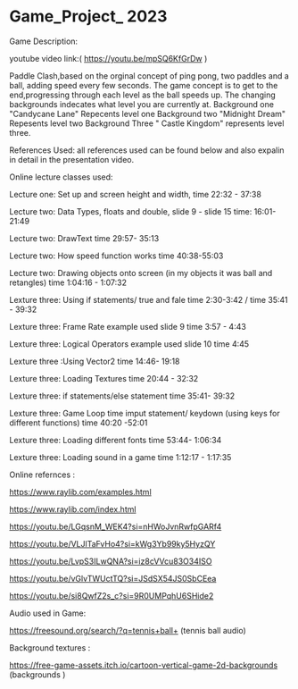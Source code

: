 # Game_Project_ 2023
Game Description:


youtube video link:( https://youtu.be/mpSQ6KfGrDw )



Paddle Clash,based on the orginal concept of ping pong, two paddles and a ball, adding speed every few seconds. The game concept is to get to the end,progressing through each level as the ball speeds up. 
The changing backgrounds indecates what level you are currently at. 
Background one "Candycane Lane" Repecents level one 
Background two "Midnight Dream" Repesents level two 
Background Three " Castle Kingdom" represents level three. 

References Used: 
all references used can be found below and also expalin in detail in the presentation video. 

Online lecture classes used: 

Lecture one: Set up and screen height and width, time 22:32 - 37:38

Lecture two: Data Types, floats and double, slide 9 - slide 15 time:  16:01- 21:49 

Lecture two: DrawText time 29:57- 35:13

Lecture two: How speed function works time 40:38-55:03

Lecture two: Drawing objects onto screen (in my objects it was ball and retangles) time 1:04:16 - 1:07:32 

Lexture three: Using if statements/ true and fale  time  2:30-3:42 / time 35:41 - 39:32 

Lexture three: Frame Rate example used slide 9 time 3:57 - 4:43 

Lexture three: Logical Operators example used slide 10 time 4:45 

Lexture three :Using Vector2 time 14:46- 19:18 

Lexture three: Loading Textures time 20:44 - 32:32 

Lexture three: if statements/else statement time 35:41- 39:32 

Lexture three: Game Loop time imput statement/ keydown (using keys for different functions)  time 40:20 -52:01 

Lexture three: Loading different fonts time 53:44- 1:06:34

Lexture three: Loading sound in a game time 1:12:17 - 1:17:35 


Online refernces : 

https://www.raylib.com/examples.html


https://www.raylib.com/index.html


https://youtu.be/LGqsnM_WEK4?si=nHWoJvnRwfpGARf4


https://youtu.be/VLJlTaFvHo4?si=kWg3Yb99ky5HyzQY


https://youtu.be/LvpS3ILwQNA?si=iz8cVVcu83O34ISO


https://youtu.be/vGlvTWUctTQ?si=JSdSX54JS0SbCEea


https://youtu.be/si8QwfZ2s_c?si=9R0UMPqhU6SHide2


Audio used in Game: 

https://freesound.org/search/?q=tennis+ball+ (tennis ball audio) 

Background textures : 

https://free-game-assets.itch.io/cartoon-vertical-game-2d-backgrounds (backgrounds )









